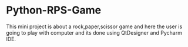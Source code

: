 # Python-RPS-Game
This mini project is about a rock,paper,scissor game and here the user is going to  play with computer and its done using QtDesigner and Pycharm IDE.
